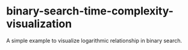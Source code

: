 # binary-search-time-complexity-visualization
A simple example to visualize logarithmic relationship in binary search.
